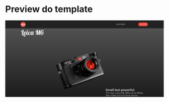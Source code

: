 # Preview do template

![image](https://github.com/Miguel-EpicJS/My-website-template/blob/main/oneColorUI/thumb.png)

